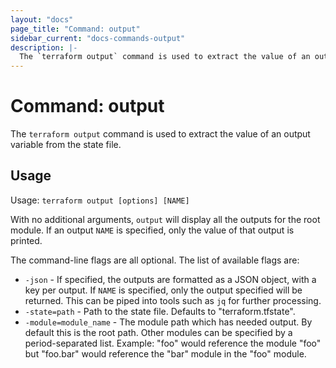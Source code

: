```yaml
---
layout: "docs"
page_title: "Command: output"
sidebar_current: "docs-commands-output"
description: |-
  The `terraform output` command is used to extract the value of an output variable from the state file.
---
```


# Command: output

The `terraform output` command is used to extract the value of
an output variable from the state file.

## Usage

Usage: `terraform output [options] [NAME]`

With no additional arguments, `output` will display all the outputs for the root module.
If an output `NAME` is specified, only the value of that output is printed.

The command-line flags are all optional. The list of available flags are:

* `-json` - If specified, the outputs are formatted as a JSON object, with
    a key per output. If `NAME` is specified, only the output specified will be
    returned. This can be piped into tools such as `jq` for further processing.
* `-state=path` - Path to the state file. Defaults to "terraform.tfstate".
* `-module=module_name` - The module path which has needed output.
    By default this is the root path. Other modules can be specified by
    a period-separated list. Example: "foo" would reference the module
    "foo" but "foo.bar" would reference the "bar" module in the "foo"
    module.
